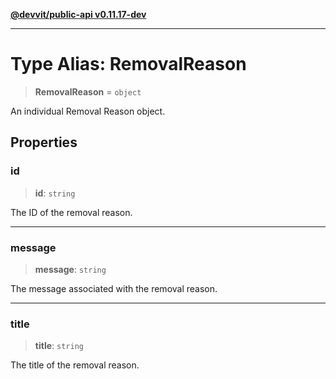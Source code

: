 [**@devvit/public-api v0.11.17-dev**](../../README.md)

---

# Type Alias: RemovalReason

> **RemovalReason** = `object`

An individual Removal Reason object.

## Properties

<a id="id"></a>

### id

> **id**: `string`

The ID of the removal reason.

---

<a id="message"></a>

### message

> **message**: `string`

The message associated with the removal reason.

---

<a id="title"></a>

### title

> **title**: `string`

The title of the removal reason.
